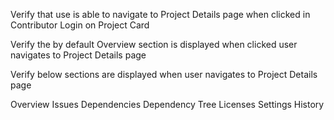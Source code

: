 

Verify that use is able to navigate to Project Details page when clicked in Contributor Login on Project Card	





Verify the by default Overview section is displayed when clicked user navigates to Project Details page	




Verify below sections are displayed when user navigates to Project Details page

Overview
Issues
Dependencies
Dependency Tree
Licenses
Settings
History






